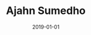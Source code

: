 ---
author: ""
title: "Ajahn Sumedho"
source: "https://https://www.amaravati.org/biographies/ajahn-sumedho/"
license: ""
publisher: dhammamagga
date: 2019-01-01
pubyear: 2019 
weight: 0
draft: false
---